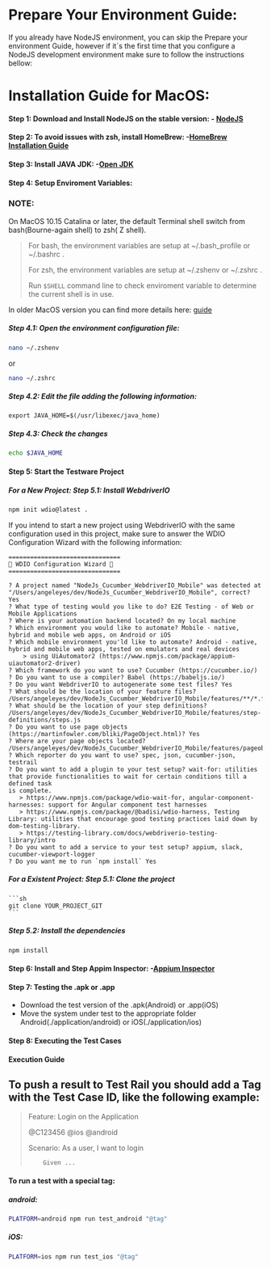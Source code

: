 # Prepare Your Environment Guide:

If you already have NodeJS environment, you can skip the Prepare your environment Guide,
however if it´s the first time that you configure a NodeJS development environment make sure to follow the instructions bellow:


# Installation Guide for MacOS:

#### Step 1: Download and Install NodeJS on the stable version: - [NodeJS](https://nodejs.org/en/download)

#### Step 2: To avoid issues with zsh, install HomeBrew: -[HomeBrew Installation Guide](http://docs.brew.sh/Installation)

#### Step 3: Install JAVA JDK: -[Open JDK](https://www.oracle.com/in/java/technologies/downloads/)

#### Step 4: Setup Enviroment Variables:

### NOTE:

On MacOS 10.15 Catalina or later, the default Terminal shell switch from bash(Bourne-again shell) to zsh( Z shell).

> For bash, the environment variables are setup at ~/.bash_profile or ~/.bashrc .
> 
> For zsh, the environment variables are setup at ~/.zshenv or ~/.zshrc .
> 
> Run `$SHELL` command line to check enviroment variable to determine the current shell is in use.


In older MacOS version you can find more details here: [guide](https://mkyong.com/java/how-to-set-java-home-environment-variable-on-mac-os-x)

##### Step 4.1: Open the environment configuration file:

```sh
nano ~/.zshenv 
```
or 
```sh
nano ~/.zshrc
```
##### Step 4.2: Edit the file adding the following information:

`export JAVA_HOME=$(/usr/libexec/java_home)`

##### Step 4.3: Check the changes

```sh
echo $JAVA_HOME
```

#### Step 5: Start the Testware Project

##### For a New Project:  Step 5.1: Install WebdriverIO

```sh
npm init wdio@latest .
```

If you intend to start a new project using WebdriverIO with the same configuration used in this project, make sure to answer the WDIO Configuration Wizard with the following information:

	===============================
	🤖 WDIO Configuration Wizard 🧙
	===============================
	
	? A project named "NodeJs_Cucumber_WebdriverIO_Mobile" was detected at "/Users/angeleyes/dev/NodeJs_Cucumber_WebdriverIO_Mobile", correct? Yes
	? What type of testing would you like to do? E2E Testing - of Web or Mobile Applications
	? Where is your automation backend located? On my local machine
	? Which environment you would like to automate? Mobile - native, hybrid and mobile web apps, on Android or iOS
	? Which mobile environment you'ld like to automate? Android - native, hybrid and mobile web apps, tested on emulators and real devices
	    > using UiAutomator2 (https://www.npmjs.com/package/appium-uiautomator2-driver)
	? Which framework do you want to use? Cucumber (https://cucumber.io/)
	? Do you want to use a compiler? Babel (https://babeljs.io/)
	? Do you want WebdriverIO to autogenerate some test files? Yes
	? What should be the location of your feature files? /Users/angeleyes/dev/NodeJs_Cucumber_WebdriverIO_Mobile/features/**/*.feature
	? What should be the location of your step definitions? /Users/angeleyes/dev/NodeJs_Cucumber_WebdriverIO_Mobile/features/step-definitions/steps.js
	? Do you want to use page objects (https://martinfowler.com/bliki/PageObject.html)? Yes
	? Where are your page objects located? /Users/angeleyes/dev/NodeJs_Cucumber_WebdriverIO_Mobile/features/pageobjects/**/*.js
	? Which reporter do you want to use? spec, json, cucumber-json, testrail
	? Do you want to add a plugin to your test setup? wait-for: utilities that provide functionalities to wait for certain conditions till a defined task 
	is complete.
	   > https://www.npmjs.com/package/wdio-wait-for, angular-component-harnesses: support for Angular component test harnesses
	   > https://www.npmjs.com/package/@badisi/wdio-harness, Testing Library: utilities that encourage good testing practices laid down by 
	dom-testing-library.
	   > https://testing-library.com/docs/webdriverio-testing-library/intro
	? Do you want to add a service to your test setup? appium, slack, cucumber-viewport-logger
	? Do you want me to run `npm install` Yes

##### For a Existent Project: Step 5.1: Clone the project

    ```sh
	git clone YOUR_PROJECT_GIT
    ```

##### Step 5.2: Install the dependencies

```sh
npm install
```

#### Step 6: Install and Step Appim Inspector: -[Appium Inspector](https://github.com/appium/appium-inspector)

#### Step 7: Testing the .apk or .app

- Download the test version of the .apk(Android) or .app(iOS)
- Move the system under test to the appropriate folder Android(./application/android) or iOS(./application/ios) 

#### Step 8: Executing the Test Cases

#### Execution Guide

## To push a result to Test Rail you should add a Tag with the Test Case ID, like the following example:

> Feature: Login on the Application
> 
>    @C123456 @ios @android
> 
>    Scenario: As a user, I want to login
> 
>         Given ... 


#### To run a test with a special tag:

##### android:

```bash
PLATFORM=android npm run test_android "@tag"
   ```
##### iOS:

```bash
PLATFORM=ios npm run test_ios "@tag"
```
